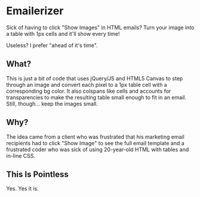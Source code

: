# Emailerizer

Sick of having to click "Show Images" in HTML emails? Turn your image into a table with 1px cells and it'll show every time!

Useless? I prefer "ahead of it's time".

## What?

This is just a bit of code that uses jQuery/JS and HTML5 Canvas to step through an image and convert each pixel to a 1px table cell with a corresponding bg color. It also colspans like cells and accounts for transparencies to make the resulting table small enough to fit in an email. Still, though... keep the images small.

## Why?

The idea came from a client who was frustrated that his marketing email recipients had to click "Show Image" to see the full email template and a frustrated coder who was sick of using 20-year-old HTML with tables and in-line CSS.

## This Is Pointless

Yes. Yes it is.
